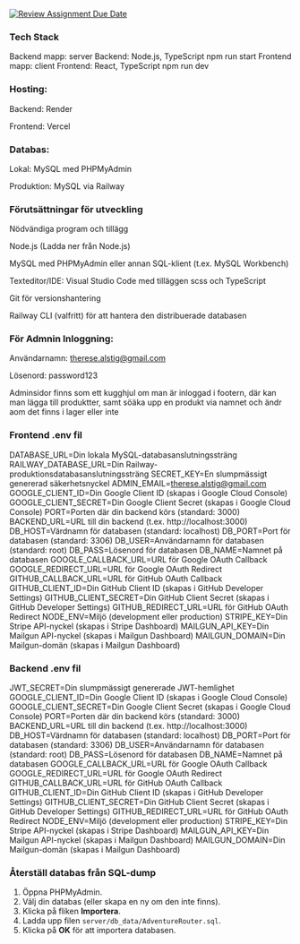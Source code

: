 [![Review Assignment Due Date](https://classroom.github.com/assets/deadline-readme-button-22041afd0340ce965d47ae6ef1cefeee28c7c493a6346c4f15d667ab976d596c.svg)](https://classroom.github.com/a/GF-s5kgK)


### Tech Stack

Backend mapp: server
Backend: Node.js, TypeScript
npm run start
Frontend mapp: client
Frontend: React, TypeScript
npm run dev


### Hosting:

Backend: Render

Frontend: Vercel

### Databas:

Lokal: MySQL med PHPMyAdmin

Produktion: MySQL via Railway



### Förutsättningar för utveckling

Nödvändiga program och tillägg

Node.js (Ladda ner från Node.js)

MySQL med PHPMyAdmin eller annan SQL-klient (t.ex. MySQL Workbench)

Texteditor/IDE: Visual Studio Code med tilläggen scss och TypeScript

Git för versionshantering

Railway CLI (valfritt) för att hantera den distribuerade databasen

### För Admnin Inloggning:

Användarnamn: therese.alstig@gmail.com

Lösenord: password123

Adminsidor finns som ett kugghjul om man är inloggad i footern, där kan man lägga till produktter, samt söäka upp en produkt via namnet och ändr aom det  finns i lager eller inte

### Frontend .env fil 
DATABASE_URL=Din lokala MySQL-databasanslutningssträng
RAILWAY_DATABASE_URL=Din Railway-produktionsdatabasanslutningssträng
SECRET_KEY=En slumpmässigt genererad säkerhetsnyckel
ADMIN_EMAIL=therese.alstig@gmail.com
GOOGLE_CLIENT_ID=Din Google Client ID (skapas i Google Cloud Console)
GOOGLE_CLIENT_SECRET=Din Google Client Secret (skapas i Google Cloud Console)
PORT=Porten där din backend körs (standard: 3000)
BACKEND_URL=URL till din backend (t.ex. http://localhost:3000)
DB_HOST=Värdnamn för databasen (standard: localhost)
DB_PORT=Port för databasen (standard: 3306)
DB_USER=Användarnamn för databasen (standard: root)
DB_PASS=Lösenord för databasen
DB_NAME=Namnet på databasen
GOOGLE_CALLBACK_URL=URL för Google OAuth Callback
GOOGLE_REDIRECT_URL=URL för Google OAuth Redirect
GITHUB_CALLBACK_URL=URL för GitHub OAuth Callback
GITHUB_CLIENT_ID=Din GitHub Client ID (skapas i GitHub Developer Settings)
GITHUB_CLIENT_SECRET=Din GitHub Client Secret (skapas i GitHub Developer Settings)
GITHUB_REDIRECT_URL=URL för GitHub OAuth Redirect
NODE_ENV=Miljö (development eller production)
STRIPE_KEY=Din Stripe API-nyckel (skapas i Stripe Dashboard)
MAILGUN_API_KEY=Din Mailgun API-nyckel (skapas i Mailgun Dashboard)
MAILGUN_DOMAIN=Din Mailgun-domän (skapas i Mailgun Dashboard)

### Backend .env fil

JWT_SECRET=Din slumpmässigt genererade JWT-hemlighet
GOOGLE_CLIENT_ID=Din Google Client ID (skapas i Google Cloud Console)
GOOGLE_CLIENT_SECRET=Din Google Client Secret (skapas i Google Cloud Console)
PORT=Porten där din backend körs (standard: 3000)
BACKEND_URL=URL till din backend (t.ex. http://localhost:3000)
DB_HOST=Värdnamn för databasen (standard: localhost)
DB_PORT=Port för databasen (standard: 3306)
DB_USER=Användarnamn för databasen (standard: root)
DB_PASS=Lösenord för databasen
DB_NAME=Namnet på databasen
GOOGLE_CALLBACK_URL=URL för Google OAuth Callback
GOOGLE_REDIRECT_URL=URL för Google OAuth Redirect
GITHUB_CALLBACK_URL=URL för GitHub OAuth Callback
GITHUB_CLIENT_ID=Din GitHub Client ID (skapas i GitHub Developer Settings)
GITHUB_CLIENT_SECRET=Din GitHub Client Secret (skapas i GitHub Developer Settings)
GITHUB_REDIRECT_URL=URL för GitHub OAuth Redirect
NODE_ENV=Miljö (development eller production)
STRIPE_KEY=Din Stripe API-nyckel (skapas i Stripe Dashboard)
MAILGUN_API_KEY=Din Mailgun API-nyckel (skapas i Mailgun Dashboard)
MAILGUN_DOMAIN=Din Mailgun-domän (skapas i Mailgun Dashboard)



### Återställ databas från SQL-dump

1. Öppna PHPMyAdmin.
2. Välj din databas (eller skapa en ny om den inte finns).
3. Klicka på fliken **Importera**.
4. Ladda upp filen `server/db_data/AdventureRouter.sql`.
5. Klicka på **OK** för att importera databasen.